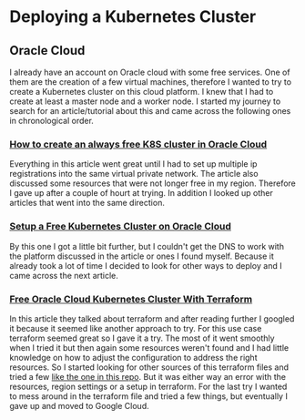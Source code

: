 # Deploying a Kubernetes Cluster

## Oracle Cloud
I already have an account on Oracle cloud with some free services. One of them are the creation of a few virtual machines, therefore I wanted to try to create a Kubernetes cluster on this cloud platform. I knew that I had to create at least a master node and a worker node. I started my journey to search for an article/tutorial about this and came across the following ones in chronological order.

### [How to create an always free K8S cluster in Oracle Cloud](https://medium.com/geekculture/how-to-create-an-always-free-k8s-cluster-in-oracle-cloud-60be3b107c44)
Everything in this article went great until I had to set up multiple ip registrations into the same virtual private network. The article also discussed some resources that were not longer free in my region. Therefore I gave up after a couple of hourt at trying. In addition I looked up other articles that went into the same direction.

### [Setup a Free Kubernetes Cluster on Oracle Cloud](https://faun.pub/free-ha-multi-architecture-kubernetes-cluster-from-oracle-c66b8ce7cc37)
By this one I got a little bit further, but I couldn't get the DNS to work with the platform discussed in the article or ones I found myself. Because it already took a lot of time I decided to look for other ways to deploy and I came across the next article.

### [Free Oracle Cloud Kubernetes Cluster With Terraform](https://arnoldgalovics.com/oracle-cloud-kubernetes-terraform/)
In this article they talked about terraform and after reading further I googled it because it seemed like another approach to try. For this use case terraform seemed great so I gave it a try. The most of it went smoothly when I tried it but then again some resources weren't found and I had little knowledge on how to adjust the configuration to address the right resources. So I started looking for other sources of this terraform files and tried a few [like the one in this repo](https://github.com/eficode/free-k8s-oci-tf). But it was either way an error with the resources, region settings or a setup in terraform. For the last try I wanted to mess around in the terraform file and tried a few things, but eventually I gave up and moved to Google Cloud.

